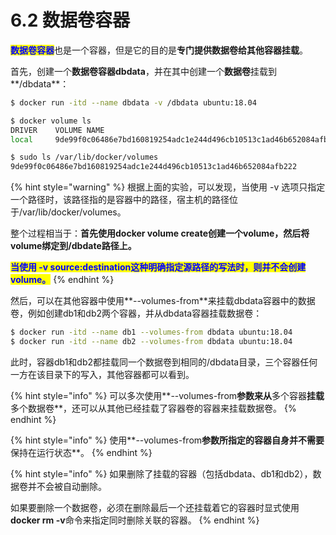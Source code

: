 # 6.2 数据卷容器

<mark style="color:blue;">**数据卷容器**</mark>也是一个容器，但是它的目的是**专门提供数据卷给其他容器挂载**。

首先，创建一个**数据卷容器dbdata**，并在其中创建一个**数据卷**挂载到**/dbdata**：

```bash
$ docker run -itd --name dbdata -v /dbdata ubuntu:18.04

$ docker volume ls
DRIVER    VOLUME NAME
local     9de99f0c06486e7bd160819254adc1e244d496cb10513c1ad46b652084afb222

$ sudo ls /var/lib/docker/volumes
9de99f0c06486e7bd160819254adc1e244d496cb10513c1ad46b652084afb222
```

{% hint style="warning" %}
根据上面的实验，可以发现，当使用 -v 选项只指定一个路径时，该路径指的是容器中的路径，宿主机的路径位于/var/lib/docker/volumes。

整个过程相当于：**首先使用docker volume create创建一个volume，然后将volume绑定到/dbdate路径上。**

<mark style="color:blue;">**当使用 -v source:destination这种明确指定源路径的写法时，则并不会创建volume。**</mark>
{% endhint %}

然后，可以在其他容器中使用**--volumes-from**来挂载dbdata容器中的数据卷，例如创建db1和db2两个容器，并从dbdata容器挂载数据卷：

```bash
$ docker run -itd --name db1 --volumes-from dbdata ubuntu:18.04
$ docker run -itd --name db2 --volumes-from dbdata ubuntu:18.04
```

此时，容器db1和db2都挂载同一个数据卷到相同的/dbdata目录，三个容器任何一方在该目录下的写入，其他容器都可以看到。

{% hint style="info" %}
可以多次使用**--volumes-from**参数来从**多个容器**挂载**多个数据卷**，还可以从其他已经挂载了容器卷的容器来挂载数据卷。
{% endhint %}

{% hint style="info" %}
使用**--volumes-from**参数所指定的容器自身并不需要**保持在运行状态**。
{% endhint %}

{% hint style="info" %}
如果删除了挂载的容器（包括dbdata、db1和db2），数据卷并不会被自动删除。

如果要删除一个数据卷，必须在删除最后一个还挂载着它的容器时显式使用**docker rm -v**命令来指定同时删除关联的容器。
{% endhint %}
